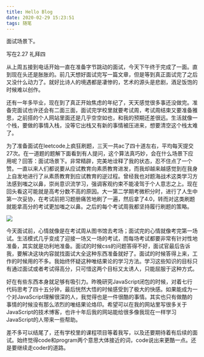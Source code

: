 ```yaml
---
title: Hello Blog
date: 2020-02-29 15:23:51
tags: 随笔 
---
```


面试场景下。

写在2.27 礼拜四

从上周五接到电话开始一直在准备字节跳动的面试，今天下午终于完成了一面。直到现在头还是胀胀的。前几天想好面试完写一篇文章，但是等到真正面试完了之后又没什么动力了。就好比诗人的境遇都是凄惨的，艺术的源头是悲剧，酒足饭饱的时候难以创作。


<!--more-->


还有一年多毕业，现在到了真正开始焦虑的年纪了，天天感觉很多事还没做完。准备完面试也许还会有二面三面，面试完学校里就要考试周，考试周结束又要准备雅思，之前搭的个人网站里面还是几乎空空如也，和我的预期还差很远。生活就像一个栈，要做的事情入栈，没等它出栈又有新的事情被压进来，想要清空这个栈太难了。


为了准备面试在leetcode上疯狂刷题，三天一共ac了四十道左右，平均每天提交27次。在一道题的题解下面看到有人提问，这个算法真巧妙，会在什么场景下应用呢？回答：面试场景下。非常精辟，完美地诠释了我的状态，忍不住点了一个赞。一直以来人们都说要从应试教育向素质教育进发，而我却越来越感觉到在我身上自发地进行了从素质教育到应试教育的逆过程。曾经我也对题海战术这类学习方法感到嗤之以鼻，崇尚意识流学习，强调客观约束不能凌驾于个人意志之上。现在回头看这可能就是高考分数不高的原因。大一第二学期考微积分时，进行了人生中第一次妥协，在考试前把习题册痛苦地刷了一遍，然后拿了4.0，转而对这类刷题就能拿高分的考试更加嗤之以鼻。之后的每个考试周我都坚持履行刷题的策略。


![](/img/algo.jpeg)


今天面试前，心情就像是在考试周从图书馆去考场；面试完的心情就像考完第一场试。生活模式几乎变成了迎接一场又一场的考试，而每场考试都要非常有针对性地准备，其实就是功利地准备。面试的时候css的问题答得不好，面试官最后告诉我，要解决这块内容就找面试大全这种东西准备就好了。面试的时候答得上来，工作的时候用的不多。我始终怀疑这种唯结果论的学习方法。学习这些知识的目标只有通过面试或者考试得高分，只可惜这两个目标又太诱人，只能屈服于这种方式。


好在有些东西本身就足够有吸引力。昨晚研究JavaScript闭包的时候，对着七行代码思考了四十五分钟，最后恍然大悟的时候感受到了极大的快感。如果能成为一个对JavaScript理解很深的人，我觉得也是一件很酷的事情。其实也只有做酷的事情的时候没有那么浓烈的唯结果论烙印。希望可以在我的网站里写很多关于JavaScript的技术博客，也许十年后我的网站能给很多像我现在一样学习JavaScript的人带来一些帮助。


差不多可以结尾了，还有学校里的课程项目等着我写，以及还要期待着有后续的面试。始终觉得code和program两个意思大体接近的词，code说出来更酷一点。还是要继续走coder的道路。